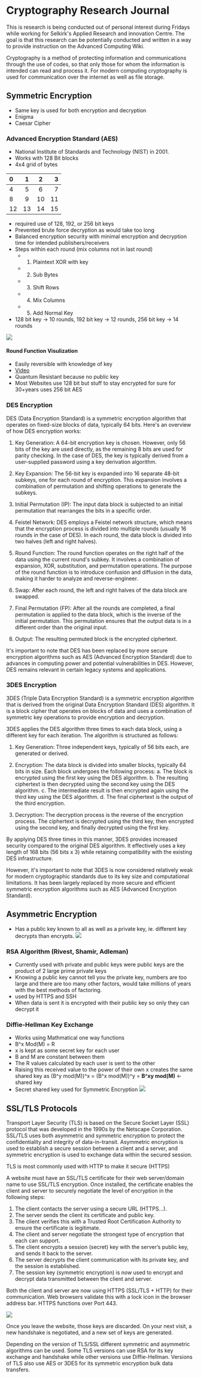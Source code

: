 # Cryptography Research Journal

This is research is being conducted out of personal interest during  Fridays while working for Selkirk's Applied Research and innovation Centre. The goal is that this research can be potentially conducted and written in a way to provide instruction on the Advanced Computing Wiki.

Cryptography is a method of protecting information and communications through the use of codes, so that only those for whom the information is intended can read and process it. For modern computing cryptography is used for communication over the internet as well as file storage.

## Symmetric Encryption
- Same key is used for both encryption and decryption
- Enigma
- Caesar Cipher

### Advanced Encryption Standard (AES)
  - National Institute of Standards and Technology (NIST) in 2001.
  - Works with 128 Bit blocks
  - 4x4 grid of bytes
  
  
  |0   |1    |2    |3   |
  |:---|:---:|:---:|---:|
  |4   |5    |6    |7   |
  |8   |9    |10   |11  |
  |12  |13   |14   |15  |
  

  - required use of 128, 192, or 256 bit keys 
  - Prevented brute force decryption as would take too long
  - Balanced encryption security with minimal encryption and decryption time for intended publishers/receivers
  - Steps within each round (mix columns not in last round)
    - 1. Plaintext XOR with key
    - 2. Sub Bytes
    - 3. Shift Rows
    - 4. Mix Columns
    - 5. Add Normal Key
  - 128 bit key -> 10 rounds, 192 bit key -> 12 rounds, 256 bit key -> 14 rounds
  
  ![](https://upload.wikimedia.org/wikipedia/commons/thumb/5/50/AES_%28Rijndael%29_Round_Function.png/375px-AES_%28Rijndael%29_Round_Function.png)
#### Round Function Visulization

  - Easily reversible with knowledge of key
  - [Video](https://www.youtube.com/watch?v=O4xNJsjtN6E)
  - Quantum Resistant because no public key
  - Most Websites use 128 bit but stuff to stay encrypted for sure for 30+years uses 256 bit AES


### DES Encryption

DES (Data Encryption Standard) is a symmetric encryption algorithm that operates on fixed-size blocks of data, typically 64 bits. Here's an overview of how DES encryption works:

1. Key Generation: A 64-bit encryption key is chosen. However, only 56 bits of the key are used directly, as the remaining 8 bits are used for parity checking. In the case of DES, the key is typically derived from a user-supplied password using a key derivation algorithm.

2. Key Expansion: The 56-bit key is expanded into 16 separate 48-bit subkeys, one for each round of encryption. This expansion involves a combination of permutation and shifting operations to generate the subkeys.

3. Initial Permutation (IP): The input data block is subjected to an initial permutation that rearranges the bits in a specific order.

4. Feistel Network: DES employs a Feistel network structure, which means that the encryption process is divided into multiple rounds (usually 16 rounds in the case of DES). In each round, the data block is divided into two halves (left and right halves).

5. Round Function: The round function operates on the right half of the data using the current round's subkey. It involves a combination of expansion, XOR, substitution, and permutation operations. The purpose of the round function is to introduce confusion and diffusion in the data, making it harder to analyze and reverse-engineer.

6. Swap: After each round, the left and right halves of the data block are swapped.

7. Final Permutation (FP): After all the rounds are completed, a final permutation is applied to the data block, which is the inverse of the initial permutation. This permutation ensures that the output data is in a different order than the original input.

8. Output: The resulting permuted block is the encrypted ciphertext.

It's important to note that DES has been replaced by more secure encryption algorithms such as AES (Advanced Encryption Standard) due to advances in computing power and potential vulnerabilities in DES. However, DES remains relevant in certain legacy systems and applications.

### 3DES Encryption

3DES (Triple Data Encryption Standard) is a symmetric encryption algorithm that is derived from the original Data Encryption Standard (DES) algorithm. It is a block cipher that operates on blocks of data and uses a combination of symmetric key operations to provide encryption and decryption.

3DES applies the DES algorithm three times to each data block, using a different key for each iteration. The algorithm is structured as follows:

1. Key Generation: Three independent keys, typically of 56 bits each, are generated or derived.

2. Encryption: The data block is divided into smaller blocks, typically 64 bits in size. Each block undergoes the following process:
   a. The block is encrypted using the first key using the DES algorithm.
   b. The resulting ciphertext is then decrypted using the second key using the DES algorithm.
   c. The intermediate result is then encrypted again using the third key using the DES algorithm.
   d. The final ciphertext is the output of the third encryption.

3. Decryption: The decryption process is the reverse of the encryption process. The ciphertext is decrypted using the third key, then encrypted using the second key, and finally decrypted using the first key.

By applying DES three times in this manner, 3DES provides increased security compared to the original DES algorithm. It effectively uses a key length of 168 bits (56 bits x 3) while retaining compatibility with the existing DES infrastructure.

However, it's important to note that 3DES is now considered relatively weak for modern cryptographic standards due to its key size and computational limitations. It has been largely replaced by more secure and efficient symmetric encryption algorithms such as AES (Advanced Encryption Standard).

## Asymmetric Encryption
- Has a public key known to all as well as a private key, ie. different key decrypts than encrypts.
![](https://www.usna.edu/Users/cs/wcbrown/courses/si110AY13S/lec/l26/asymmetricencryption.png)
### RSA Algorithm (Rivest, Shamir, Adleman)
  - Currently used with private and public keys were public keys are the product of 2 large prime private keys 
  - Knowing a public key cannot tell you the private key, numbers are too large and there are too many other factors, would take millions of years with the best methods of factoring.
  - used by HTTPS and SSH
  - When data is sent it is encrypted with their public key so only they can decrypt it  

### Diffie-Hellman Key Exchange
  - Works using Mathmatical one way functions
  - B^x Mod(M) = R
  - x is kept as some secret key for each user
  - B and M are constant between them
  - The R values calculated by each user is sent to the other
  - Raising this received value to the power of their own x creates the same shared key as (B^y mod(M))^x = (B^x mod(M))^y = **B^xy mod(M)** <- shared key
  - Secret shared key used for Symmetric Encryption
  ![](https://upload.wikimedia.org/wikipedia/commons/thumb/4/4c/Public_key_shared_secret.svg/375px-Public_key_shared_secret.svg.png)


## SSL/TLS Protocols

Transport Layer Security (TLS) is based on the Secure Socket Layer (SSL) protocol that was developed in the 1990s by the Netscape Corporation. SSL/TLS uses both asymmetric and symmetric encryption to protect the confidentiality and integrity of data-in-transit. Asymmetric encryption is used to establish a secure session between a client and a server, and symmetric encryption is used to exchange data within the secured session. 

TLS is most commonly used with HTTP to make it secure (HTTPS)

A website must have an SSL/TLS certificate for their web server/domain name to use SSL/TLS encryption. Once installed, the certificate enables the client and server to securely negotiate the level of encryption in the following steps:

1. The client contacts the server using a secure URL (HTTPS…).
2. The server sends the client its certificate and public key.
3. The client verifies this with a Trusted Root Certification Authority to ensure the certificate is legitimate.
4. The client and server negotiate the strongest type of encryption that each can support.
5. The client encrypts a session (secret) key with the server’s public key, and sends it back to the server.
6. The server decrypts the client communication with its private key, and the session is established.
7. The session key (symmetric encryption) is now used to encrypt and decrypt data transmitted between the client and server.

Both the client and server are now using HTTPS (SSL/TLS + HTTP) for their communication. Web browsers validate this with a lock icon in the browser address bar. HTTPS functions over Port 443.

![](https://thumbs.dreamstime.com/b/internet-security-concept-ssl-https-lock-symbol-computer-browser-laptop-screen-151635340.jpg)

Once you leave the website, those keys are discarded. On your next visit, a new handshake is negotiated, and a new set of keys are generated.

Depending on the version of TLS/SSL different symmetric and asymmetric algorithms can be used. Some TLS versions can use RSA for its key exchange and handshake while other versions use Diffie-Hellman. Versions of TLS also use AES or 3DES for its symmetric encryption bulk data transfers.

